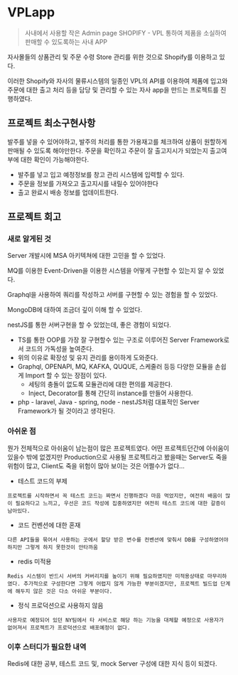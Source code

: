 # VPLapp

> 사내에서 사용할 작은 Admin page SHOPIFY - VPL 통하여 제품을 소실하여 판매할 수 있도록하는 사내 APP

자사몰들의 상품관리 및 주문 수령 Store 관리를 위한 것으로 Shopify를 이용하고 있다.

이러한 Shopify와 자사의 물류시스템의 일종인 VPL의 API를 이용하여 제품에 입고와 주문에 대한 출고 처리 등을 담당 및 관리할 수 있는 자사 app을 만드는 프로젝트를 진행하였다.

## 프로젝트 최소구현사항

발주를 넣을 수 있어야하고, 발주의 처리를 통한 가용재고를 체크하여 상품이 원할하게 판매될 수 있도록 해야만한다.
주문을 확인하고 주문이 잘 출고지시가 되었는지 출고여부에 대한 확인이 가능해야한다.

- 발주를 넣고 입고 예정정보를 창고 관리 시스템에 입력할 수 있다.
- 주문을 정보를 가져오고 출고지시를 내릴수 있어야한다
- 출고 완료시 배송 정보를 업데이트한다.

## 프로젝트 회고

### 새로 알게된 것

Server 개발시에 MSA 아키텍쳐에 대한 고민을 할 수 있었다.

MQ를 이용한 Event-Driven을 이용한 시스템을 어떻게 구현할 수 있는지 알 수 있었다.

Graphql을 사용하여 쿼리를 작성하고 서버를 구현할 수 있는 경험을 할 수 있었다.

MongoDB에 대하여 조금더 깊이 이해 할 수 있었다.

nestJS를 통한 서버구현을 할 수 있었는데, 좋은 경험이 되었다.
- TS를 통한 OOP를 가장 잘 구현할수 있는 구조로 이루어진 Server Framework로서 코드의 가독성을 높여준다.
- 위의 이유로 확장성 및 유지 관리를 용이하게 도와준다.
- Graphql, OPENAPI, MQ, KAFKA, QUQUE, 스케줄러 등등 다양한 모듈을 손쉽게 Import 할 수 있는 장점이 있다.
  - 세팅의 충돌이 없도록 모듈관리에 대한 편의를 제공한다.
  - Inject, Decorator를 통해 간단히 instance를 만들어 사용한다.
- php - laravel, Java - spring, node - nestJS처럼 대표적인 Server Framework가 될 것이라고 생각된다.

### 아쉬운 점

뭔가 전체적으로 아쉬움이 남는점이 많은 프로젝트였다. 어떤 프로젝트던간에 아쉬움이 있을수 밖에 없겠지만 Production으로 사용될 프로젝트라고 봤을때는 Server도 죽을 위험이 많고, Client도 죽을 위험이 많아 보이는 것은 어쩔수가 없다...

- 테스트 코드의 부제

`프로젝트를 시작하면서 꼭 테스트 코드는 짜면서 진행하겠다 마음 먹었지만, 여전히 배움이 많이 필요하다고 느끼고, 우선은 코드 작성에 집중하였지만 여전히 테스트 코드에 대한 갈증이 남아있다.`

- 코드 컨벤션에 대한 혼재

`다른 API들을 묶어서 사용하는 곳에서 할당 받은 변수를 컨벤션에 맞춰서 DB를 구성하였어야 하지만 그렇게 하지 못한것이 안타까움`

- redis 미적용

`Redis 시스템이 반드시 서버의 커버리지를 높이기 위해 필요하였지만 미적용상태로 마무리하였다. 추가적으로 구성한다면 그렇게 어렵지 않게 가능한 부분이겠지만, 프로젝트 빌드업 단계에 해두지 않은 것은 다소 아쉬운 부분이다.`

- 정식 프로덕션으로 사용하지 않음

`사용자로 예정되어 있던 NY팀에서 타 서비스로 해당 하는 기능을 대체할 예정으로 사용자가 없어져서 프로젝트가 프로덕션으로 배포예정이 없다.`

### 이후 스터디가 필요한 내역

Redis에 대한 공부, 테스트 코드 및, mock Server 구성에 대한 지식 등이 되겠다.